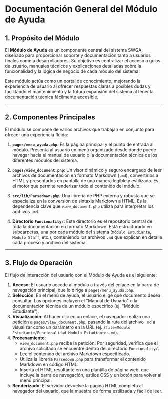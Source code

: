 # Documentación General del Módulo de Ayuda

## 1. Propósito del Módulo

El **Módulo de Ayuda** es un componente central del sistema SWGA, diseñado para proporcionar soporte y documentación tanto a usuarios finales como a desarrolladores. Su objetivo es centralizar el acceso a guías de usuario, manuales técnicos y explicaciones detalladas sobre la funcionalidad y la lógica de negocio de cada módulo del sistema.

Este módulo actúa como un portal de conocimiento, mejorando la experiencia de usuario al ofrecer respuestas claras a posibles dudas y facilitando el mantenimiento y la futura expansión del sistema al tener la documentación técnica fácilmente accesible.

---

## 2. Componentes Principales

El módulo se compone de varios archivos que trabajan en conjunto para ofrecer una experiencia fluida:

1.  **`pages/menu_ayuda.php`**: Es la página principal y el punto de entrada al módulo. Presenta al usuario un menú organizado desde donde puede navegar hacia el manual de usuario o la documentación técnica de los diferentes módulos del sistema.

2.  **`pages/view_document.php`**: Un visor dinámico y seguro encargado de leer archivos de documentación en formato Markdown (`.md`), convertirlos a HTML y presentarlos en pantalla de una manera legible y estilizada. Es el motor que permite renderizar todo el contenido del módulo.

3.  **`src/lib/Parsedown.php`**: Una librería de PHP externa y robusta que se especializa en la conversión de sintaxis Markdown a HTML. Es la dependencia clave que `view_document.php` utiliza para interpretar los archivos `.md`.

4.  **Directorio `Funcionality/`**: Este directorio es el repositorio central de toda la documentación en formato Markdown. Está estructurado en subcarpetas, una por cada módulo del sistema (`Módulo Estudiante`, `Módulo Staff`, etc.), conteniendo los archivos `.md` que explican en detalle cada proceso y archivo del sistema.

---

## 3. Flujo de Operación

El flujo de interacción del usuario con el Módulo de Ayuda es el siguiente:

1.  **Acceso**: El usuario accede al módulo a través del enlace en la barra de navegación principal, que lo dirige a `pages/menu_ayuda.php`.
2.  **Selección**: En el menú de ayuda, el usuario elige qué documento desea consultar. Las opciones incluyen el "Manual de Usuario" o la documentación técnica de un módulo específico (ej. "Módulo Estudiante").
3.  **Visualización**: Al hacer clic en un enlace, el navegador realiza una petición a `pages/view_document.php`, pasando la ruta del archivo `.md` a visualizar como un parámetro en la URL (ej. `?file=Módulo Estudiante/Funcionalidad_Modulo_Estudiantes.md`).
4.  **Procesamiento**:
    *   `view_document.php` recibe la petición. Por seguridad, verifica que el archivo solicitado se encuentre dentro del directorio `Funcionality/`.
    *   Lee el contenido del archivo Markdown especificado.
    *   Utiliza la librería `Parsedown.php` para transformar el contenido Markdown en código HTML.
    *   Inserta el HTML resultante en una plantilla de página web, que incluye la barra de navegación, estilos CSS y un botón para volver al menú principal.
5.  **Renderizado**: El servidor devuelve la página HTML completa al navegador del usuario, que la muestra de forma estilizada y fácil de leer.